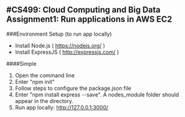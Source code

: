 #CS499: Cloud Computing and Big Data
Assignment1: Run applications in AWS EC2
---

###Environment Setup (to run app locally)

* Install Node.js ( https://nodejs.org/ )
* Install ExpressJS ( http://expressjs.com/ )

####Simple
1. Open the command line
2. Enter "npm init"
3. Follow steps to configure the package.json file
4. Enter "npm install express --save". A nodes_module folder should appear in the directory.
5. Run app locally: http://127.0.0.1:3000/

